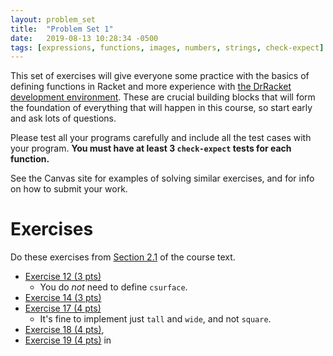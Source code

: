 ```yaml
---
layout: problem_set
title:  "Problem Set 1"
date:   2019-08-13 10:28:34 -0500
tags: [expressions, functions, images, numbers, strings, check-expect]
---
```


This set of exercises will give everyone some practice with the
basics of defining functions in Racket and more experience with
[the DrRacket development environment](https://racket-lang.org). These
are crucial building blocks that will form the foundation of everything that
will happen in this course, so start early and ask lots of questions.

Please test all your programs carefully and include all the test cases
with your program. **You must have at least 3 `check-expect` tests for
each function.**

See the Canvas site for examples of solving similar exercises, and for info on
how to submit your work.

# Exercises

Do these exercises from [Section
2.1](https://htdp.org/2019-02-24/part_one.html#%28part._sec~3afuncs%29) of
the course text.

   * [Exercise 12 (3
pts)](https://htdp.org/2019-02-24/part_one.html#%28counter._%28exercise._fun1%29%29)
      * You do *not* need to define `csurface`.
   * [Exercise 14 (3
pts)](https://htdp.org/2019-02-24/part_one.html#%28counter._%28exercise._fun3%29%29)
   * [Exercise 17 (4
pts)](https://htdp.org/2019-02-24/part_one.html#%28counter._%28exercise._fun10%29%29)
      * It's fine to implement just `tall` and `wide`, and not `square`.
   * [Exercise 18 (4
pts)](https://htdp.org/2019-02-24/part_one.html#%28counter._%28exercise._fun10a%29%29),
   * [Exercise 19 (4
pts)](https://htdp.org/2019-02-24/part_one.html#%28counter._%28exercise._fun10b%29%29)
in

